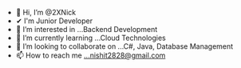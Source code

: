 - 👋 Hi, I’m @2XNick
- ✔  I'm Junior Developer
- 👀 I’m interested in ...Backend Development
- 🌱 I’m currently learning ...Cloud Technologies
- 💞️ I’m looking to collaborate on ...C#, Java, Database Management
- 📫 How to reach me ...nishit2828@gmail.com

